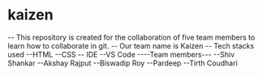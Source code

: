# kaizen
-- This repository is created for the collaboration of five team members to learn how to collaborate in git.
-- Our team name is Kaizen
-- Tech stacks used
  --HTML
  --CSS
-- IDE
  --VS Code
----Team members---
 --Shiv Shankar
 --Akshay Rajput
 --Biswadip Roy
 --Pardeep
 --Tirth Coudhari
